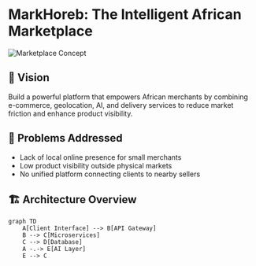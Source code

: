 # MarkHoreb: The Intelligent African Marketplace

![Marketplace Concept](https://via.placeholder.com/800x400?text=MarkHoreb+Screenshot) <!-- Replace with actual screenshot -->

## 🌟 Vision
Build a powerful platform that empowers African merchants by combining e-commerce, geolocation, AI, and delivery services to reduce market friction and enhance product visibility.

## 🚨 Problems Addressed
- Lack of local online presence for small merchants
- Low product visibility outside physical markets
- No unified platform connecting clients to nearby sellers

## 🏗️ Architecture Overview
```mermaid
graph TD
    A[Client Interface] --> B[API Gateway]
    B --> C[Microservices]
    C --> D[Database]
    A -.-> E[AI Layer]
    E --> C
